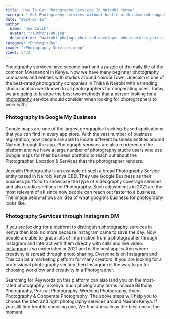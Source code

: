 ```yaml
---
title: "How To Get Photography Services In Nairobi Kenya"
excerpt: " Get Photography services without hustle with advanced support and contact channel. Reach services with google business and Instagram DM"
date: "2024-07-15"
author:
  name: "Joe Calih"
  avatar: "/authors/08.jpg"
  description: "Nairobi photographer and developer who captures portraiture, landscapes, weddings, and photo studios."
category: "Photography"
image: "/Photography-Services.webp"
views: 5432
---
```



Photography services have become part and a puzzle of the daily life of the common Mwananchi in Kenya. Now we have many beginner photography companies and entities with studios around Nairobi Town. Joecalih is one of the best-rated photography companies in Thika & Nairobi with a trending studio location well known to all photographers for cooperating uses. Today we are going to feature the best two methods that a person looking for a [photography](https://joecalih.co.ke/category/photography/) service should consider when looking for photographers to work with.

### Photography in Google My Business

Google maps are one of the largest geographic tracking-based applications that you can find in every app store. With the vast number of business registration, now people are able to locate different business entities around Nairobi through the app. Photograph services are also rendered on the platform and we have a large number of photography studio users who use Google maps for their business portfolio to reach out about the Photographer, Location & Services that the photographer renders.

Joecalih Photography is an example of such a broad Photography Service entity based in Nairobi Kenya CBD. They use Google Business as their business portfolio to showcase the type of Videography coverage services and also studio sections for Photography. Such adjustments in 2021 are the most relevant of all since now people can reach out faster to a business. The image below shows an idea of what google's business for photography looks like.

### **Photography Services** through Instagram DM

If you are looking for a platform to distinguish photography services in Kenya then look no more because Instagram came to save the day. Now people are able to grasp lots of information from a photographer through Instagram and interact with them directly with calls and live video. [Instagram](https://www.instagram.com/joecalih) is so underrated in 2021 and is the best application where creativity is spread through photo sharing. Everyone is on Instagram and This can be a marketing platform for many creators. If you are looking for a professional photography section then Instagram is the way to go for choosing workflow and creativity in a Photographer.

Searching for Keywords on this platform can also land you on the most-rated photography in Kenya. Such photography terms include Birthday Photography, Portrait Photography, Wedding Photography, Event Photography & Cooperate Photography. The above steps will help you to choose the best and right photography services around Nairobi Kenya. If you still find trouble choosing one, We find Joecalih as the best one at the moment.